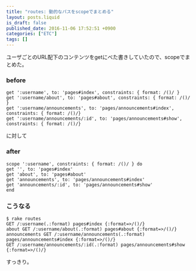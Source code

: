 ```yaml
---
title: "routes: 動的なパスをscopeでまとめる"
layout: posts.liquid
is_draft: false
published_date: 2016-11-06 17:52:51 +0900
categories: ["ETC"]
tags: []
---
```


ユーザごとのURL配下のコンテンツをgetにべた書きしていたので、scopeでまとめた。

### before
    get ':username', to: 'pages#index', constraints: { format: /()/ }
    get ':username/about', to: 'pages#about', constraints: { format: /()/ }
    get ':username/announcements', to: 'pages/announcements#index', constraints: { format: /()/}
    get ':username/announcements/:id', to: 'pages/announcements#show', constraints: { format: /()/}

に対して

### after
    scope ':username', constraints: { format: /()/ } do
    get '', to: 'pages#index'
    get 'about', to: 'pages#about'
    get 'announcements', to: 'pages/announcements#index'
    get 'announcements/:id', to: 'pages/announcements#show'
    end

### こうなる
    $ rake routes
    GET /:username(.:format) pages#index {:format=>/()/}
    about GET /:username/about(.:format) pages#about {:format=>/()/}
    announcements GET /:username/announcements(.:format) pages/announcements#index {:format=>/()/}
    GET /:username/announcements/:id(.:format) pages/announcements#show {:format=>/()/}

すっきり。


